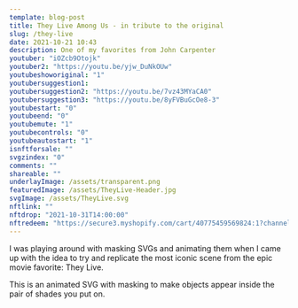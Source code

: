 ```yaml
---
template: blog-post
title: They Live Among Us - in tribute to the original
slug: /they-live
date: 2021-10-21 10:43
description: One of my favorites from John Carpenter
youtuber: "iOZcb9Otojk"
youtuber2: "https://youtu.be/yjw_DuNkOUw"
youtubeshoworiginal: "1"
youtubersuggestion1: 
youtubersuggestion2: "https://youtu.be/7vz43MYaCA0"
youtubersuggestion3: "https://youtu.be/8yFVBuGcOe8-3"
youtubestart: "0"
youtubeend: "0"
youtubemute: "1"
youtubecontrols: "0"
youtubeautostart: "1"
isnftforsale: ""
svgzindex: "0"
comments: ""
shareable: ""
underlayImage: /assets/transparent.png
featuredImage: /assets/TheyLive-Header.jpg
svgImage: /assets/TheyLive.svg
nftlink: ""
nftdrop: "2021-10-31T14:00:00"
nftredeem: "https://secure3.myshopify.com/cart/40775459569824:1?channel=buy_button"
---
```


I was playing around with masking SVGs and animating them when I came up with the idea to try and replicate the most iconic scene from the epic movie favorite: They Live.

This is an animated SVG with masking to make objects appear inside the pair of shades you put on.
